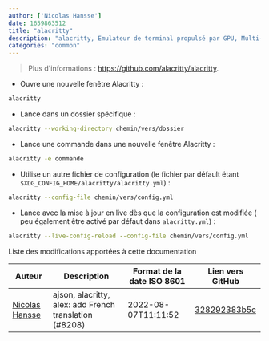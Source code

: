 ```yaml
---
author: ['Nicolas Hansse']
date: 1659863512
title: "alacritty"
description: "alacritty, Emulateur de terminal propulsé par GPU, Multi-plateforme."
categories: "common"
---
```

> Plus d'informations : <https://github.com/alacritty/alacritty>.

- Ouvre une nouvelle fenêtre Alacritty :

```bash
alacritty
```

- Lance dans un dossier spécifique :

```bash
alacritty --working-directory chemin/vers/dossier
```

- Lance une commande dans une nouvelle fenêtre Alacritty :

```bash
alacritty -e commande
```

- Utilise un autre fichier de configuration (le fichier par défault étant `$XDG_CONFIG_HOME/alacritty/alacritty.yml`) :

```bash
alacritty --config-file chemin/vers/config.yml
```

- Lance avec la mise à jour en live dès que la configuration est modifiée ( peu également être activé par défaut dans `alacritty.yml`) :

```bash
alacritty --live-config-reload --config-file chemin/vers/config.yml
```
Liste des modifications apportées à cette documentation


Auteur | Description | Format de la date ISO 8601 | Lien vers GitHub
------|-----|-----|-----
[Nicolas Hansse](mailto:nico.hansse@gmail.com) | ajson, alacritty, alex: add French translation (#8208) | 2022-08-07T11:11:52 | [328292383b5c](https://github.com/tldr-pages/tldr/commit/328292383b5c408f9a2b28b9b01faa80583699a8)

